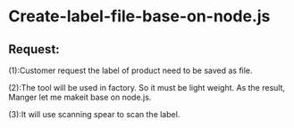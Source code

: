 # Create-label-file-base-on-node.js
<h2>Request:</h2>
<p>(1):Customer request the label of product need to be saved as file.</p>
<p>(2):The tool will be used in factory. So it must be light weight. As the result, Manger let me makeit base on node.js.</p>
<p>(3):It will use scanning spear to scan the label. </p>

